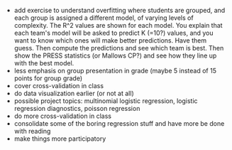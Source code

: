 - add exercise to understand overfitting where students are grouped, and each group is assigned a different model, of varying levels of complexity. The R^2 values are shown for each model. You explain that each team's model will be asked to predict K (=10?) values, and you want to know which ones will make better predictions. Have them guess. Then compute the predictions and see which team is best. Then show the PRESS statistics (or Mallows CP?) and see how they line up with the best model.
- less emphasis on group presentation in grade (maybe 5 instead of 15 points for group grade)
- cover cross-validation in class
- do data visualization earlier (or not at all)
- possible project topics: multinomial logistic regression, logistic regression diagnostics, poisson regression
- do more cross-validation in class
- consolidate some of the boring regression stuff and have more be done with reading
- make things more participatory